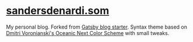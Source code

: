 # [sandersdenardi.som](https://www.sandersdenardi.com/)

My personal blog. Forked from [Gatsby blog starter](https://github.com/gatsbyjs/gatsby-starter-blog). Syntax theme based on [Dmitri Voronianski's Oceanic Next Color Scheme](https://github.com/voronianski/oceanic-next-color-scheme) with small tweaks.
